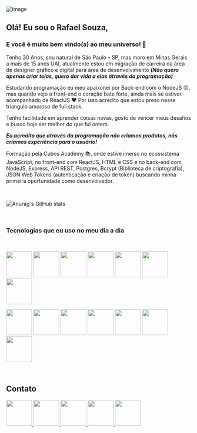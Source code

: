 ![image](https://images-profiles.s3.us-west-004.backblazeb2.com/image-3.png)
## Olá! Eu sou o Rafael Souza,
### E você é muito bem vindo(a) ao meu universo! 🚀

<p> Tenho 30 Anos, sou natural de São Paulo – SP, mas moro em Minas Gerais a mais de 15 anos UAI, atualmente estou em migração de carreira da área de designer gráfico e digital para área de desenvolvimento <strong><i>(Não quero apenas criar telas, quero dar vida a elas através da programação)</i></strong></p>

Estudando programação eu meu apaixonei por Back-end com o NodeJS 😍, mas quando vejo o front-end o coração bate forte, ainda mais se estiver acompanhado de ReactJS ❤ Por isso acredito que estou preso nesse triangulo amoroso de full stack. 

Tenho facilidade em aprender coisas novas, gosto de vencer meus desafios e busco hoje ser melhor do que fui ontem.

<strong><i>Eu acredito que através da programação não criamos produtos, nós criamos experiência para o usuário!</i></strong>

Formação pela Cubos Academy 📚, onde estive imerso no ecossistema JavaScript, no front-end com ReactJS, HTML e CSS e no back-end com NodeJS, Express, API REST, Postgres, Bcrypt (Biblioteca de criptografia), JSON Web Tokens (autenticação e criação de token) buscando minha primeira oportunidade como desenvolvedor.

</br>

![Anurag's GitHub stats](https://github-readme-stats.vercel.app/api?username=rafael93souza&show_icons=true&theme=dracula&bg_color=DEG,FF0A6C,2D27FF&title_color=fafafa&icon_color=fafafa)

</br>


### Tecnologias que eu uso no meu dia a dia

</br>

<img src ="https://images-profiles.s3.us-west-004.backblazeb2.com/icon-12.png" style="width:70px"/> <img src ="https://images-profiles.s3.us-west-004.backblazeb2.com/icon-11.png" style="width:70px"/> <img src ="https://images-profiles.s3.us-west-004.backblazeb2.com/icon-13.png" style="width:70px"/> 
<img src ="https://images-profiles.s3.us-west-004.backblazeb2.com/icon-14.png" style="width:70px"/> <img src ="https://images-profiles.s3.us-west-004.backblazeb2.com/icon-8.png" style="width:70px"/> <img src ="https://images-profiles.s3.us-west-004.backblazeb2.com/icon-10.png" style="width:70px"/> 
<img src ="https://images-profiles.s3.us-west-004.backblazeb2.com/icon-5.png" style="width:70px"/> 


<img src ="https://images-profiles.s3.us-west-004.backblazeb2.com/icon-9.png" style="width:70px"/> <img src ="https://images-profiles.s3.us-west-004.backblazeb2.com/icon-6.png" style="width:70px"/> <img src ="https://images-profiles.s3.us-west-004.backblazeb2.com/icon-15.png" style="width:70px"/> <img src ="https://images-profiles.s3.us-west-004.backblazeb2.com/icon-7.png" style="width:70px"/> <img src ="https://images-profiles.s3.us-west-004.backblazeb2.com/icon-3.png" style="width:70px"/> <img src ="https://images-profiles.s3.us-west-004.backblazeb2.com/icon-4.png" style="width:70px"/> <img src ="https://images-profiles.s3.us-west-004.backblazeb2.com/icon-2.png" style="width:70px"/>


</br>

## Contato

<a target="_blank" href="https://www.linkedin.com/in/rafael-souza-dev/"> 
<img src ="https://images-profiles.s3.us-west-004.backblazeb2.com/link-1.png" style="width:70px"/> 
</a>
<a target="_blank" href="mailto:rafael93.souzasfc5@gmail.com"> 
<img src ="https://images-profiles.s3.us-west-004.backblazeb2.com/mail-1.png" style="width:70px"/> 
</a>
<a target="_blank" href="https://wa.me/553192115232"> 
<img src ="https://images-profiles.s3.us-west-004.backblazeb2.com/whats-1.png" style="width:70px"/> 
</a>
<a target="_blank" href="https://www.instagram.com/rsdesignerbh/"> 
<img src ="https://images-profiles.s3.us-west-004.backblazeb2.com/insta-1.png" style="width:70px"/> 
</a>
<a target="_blank" href="https://www.youtube.com/channel/UCyQ7lStYCLwqTRXauOeguJQ"> 
<img src ="https://images-profiles.s3.us-west-004.backblazeb2.com/youtube-1.png" style="width:70px"/> 
</a>
<!--
**rafael93souza/rafael93souza** is a ✨ _special_ ✨ repository because its `README.md` (this file) appears on your GitHub profile.

Here are some ideas to get you started:

- 🔭 I’m currently working on ...
- 🌱 I’m currently learning ...
- 👯 I’m looking to collaborate on ...
- 🤔 I’m looking for help with ...
- 💬 Ask me about ...
- 📫 How to reach me: ...
- 😄 Pronouns: ...
- ⚡ Fun fact: ...
-->
